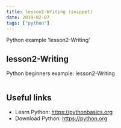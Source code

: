```yaml
---
title: lesson2-Writing (snippet)
date: 2019-02-07
tags: ["python"]
---
```

Python example 'lesson2-Writing'


## lesson2-Writing

Python beginners example: lesson2-Writing

```python


```

## Useful links

- Learn Python: https://pythonbasics.org
- Download Python: https://python.org
